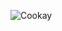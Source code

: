 ![Cookay](https://github.com/clayzey/COOKAY-COOKIE-GRABBER-ROBLOX/assets/163328961/fc164d8f-3b1a-48a7-84da-d68a5c57a19f)

